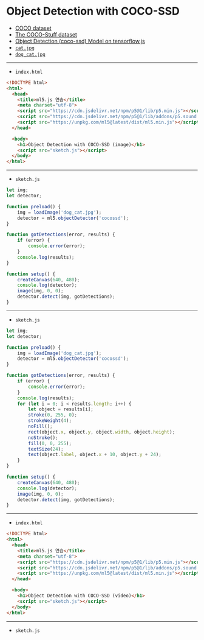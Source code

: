 # Object Detection with COCO-SSD

- [COCO dataset](https://cocodataset.org/#home)
- [The COCO-Stuff dataset](https://github.com/nightrome/cocostuff)
- [Object Detection (coco-ssd) Model on tensorflow.js](https://github.com/tensorflow/tfjs-models/tree/master/coco-ssd)
- [`cat.jpg`](https://terabox.com/s/1xD9vsL8EGFKeyHe4d1lLIg)
- [`dog_cat.jpg`](https://terabox.com/s/1UiKk8KSa4szGZuubC5Oxkg)

---

- `index.html`

```html
<!DOCTYPE html>
<html>
  <head>
    <title>ml5.js 연습</title>
    <meta charset="utf-8">
    <script src="https://cdn.jsdelivr.net/npm/p5@1/lib/p5.min.js"></script>
    <script src="https://cdn.jsdelivr.net/npm/p5@1/lib/addons/p5.sound.min.js"></script>
    <script src="https://unpkg.com/ml5@latest/dist/ml5.min.js"></script>
  </head>

  <body>
    <h1>Object Detection with COCO-SSD (image)</h1>
    <script src="sketch.js"></script>
  </body>
</html>
```

---

- `sketch.js` 

```javascript
let img;
let detector;

function preload() {
    img = loadImage('dog_cat.jpg');
    detector = ml5.objectDetector('cocossd');
}

function gotDetections(error, results) {
    if (error) {
        console.error(error);
    }
    console.log(results);
}

function setup() {
    createCanvas(640, 480);
    console.log(detector);
    image(img, 0, 0);
    detector.detect(img, gotDetections);
}
```

---

- `sketch.js` 

```javascript
let img;
let detector;

function preload() {
    img = loadImage('dog_cat.jpg');
    detector = ml5.objectDetector('cocossd');
}

function gotDetections(error, results) {
    if (error) {
        console.error(error);
    }
    console.log(results);
    for (let i = 0; i < results.length; i++) {
        let object = results[i];
        stroke(0, 255, 0);
        strokeWeight(4);
        noFill();
        rect(object.x, object.y, object.width, object.height);
        noStroke();
        fill(0, 0, 255);
        textSize(24);
        text(object.label, object.x + 10, object.y + 24);
    }
}

function setup() {
    createCanvas(640, 480);
    console.log(detector);
    image(img, 0, 0);
    detector.detect(img, gotDetections);
}
```

---

- `index.html`

```html
<!DOCTYPE html>
<html>
  <head>
    <title>ml5.js 연습</title>
    <meta charset="utf-8">
    <script src="https://cdn.jsdelivr.net/npm/p5@1/lib/p5.min.js"></script>
    <script src="https://cdn.jsdelivr.net/npm/p5@1/lib/addons/p5.sound.min.js"></script>
    <script src="https://unpkg.com/ml5@latest/dist/ml5.min.js"></script>
  </head>

  <body>
    <h1>Object Detection with COCO-SSD (video)</h1>
    <script src="sketch.js"></script>
  </body>
</html>
```

---

- `sketch.js` 

```javascript

```

